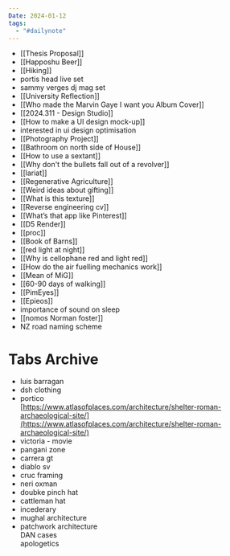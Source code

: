 ```yaml
---
Date: 2024-01-12
tags:
  - "#dailynote"
---
```


- [[Thesis Proposal]]
- [[Happoshu Beer]]
- [[Hiking]]
- portis head live set
- sammy verges dj mag set
- [[University Reflection]]
- [[Who made the Marvin Gaye I want you Album Cover]]
- [[2024.311 - Design Studio]]
- [[How to make a UI design mock-up]]
- interested in ui design optimisation
- [[Photography Project]]
- [[Bathroom on north side of House]]
- [[How to use a sextant]]
- [[Why don't the bullets fall out of a revolver]]
- [[lariat]]
- [[Regenerative Agriculture]]
- [[Weird ideas about gifting]]
- [[What is this texture]]
- [[Reverse engineering cv]]
- [[What’s that app like Pinterest]]
- [[D5 Render]]
- [[proc]]
- [[Book of Barns]]
- [[red light at night]]
- [[Why is cellophane red and light red]]
- [[How do the air fuelling mechanics work]]
- [[Mean of MiG]]
- [[60-90 days of walking]]
- [[PimEyes]]
- [[Epieos]]
- importance of sound on sleep  
- [[nomos Norman foster]]
- NZ road naming scheme    


# Tabs Archive
- luis barragan  
- dsh clothing  
- portico  
[https://www.atlasofplaces.com/architecture/shelter-roman-archaeological-site/](https://www.atlasofplaces.com/architecture/shelter-roman-archaeological-site/)  
- victoria - movie  
- pangani zone  
- carrera gt  
- diablo sv  
- cruc framing  
- neri oxman  
- doubke pinch hat  
- cattleman hat  
- incederary  
- mughal architecture  
- patchwork architecture  
DAN cases  
apologetics


  
